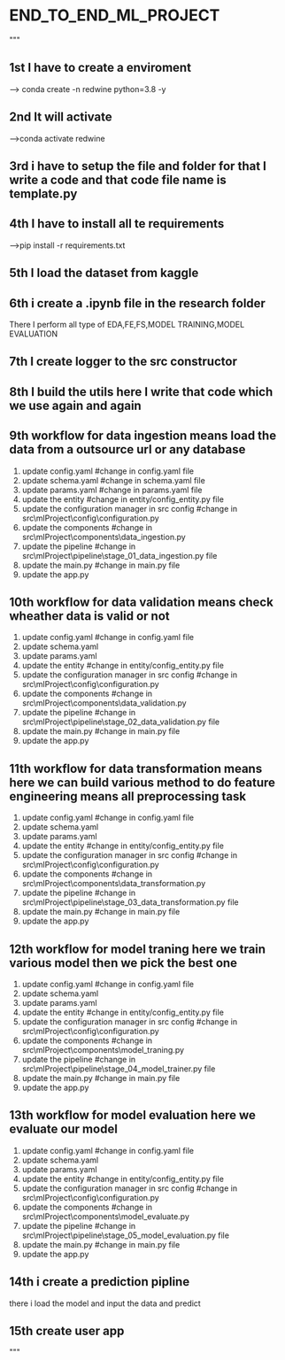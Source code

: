# END_TO_END_ML_PROJECT

"""

## 1st I have to create a enviroment 
--> conda create -n redwine python=3.8 -y


## 2nd It will activate 
-->conda activate redwine  

## 3rd i have to setup the file and folder for that I write a code and that code file name is template.py


## 4th  I have to install all te requirements 
-->pip install -r requirements.txt


## 5th I load the dataset from kaggle 

## 6th i create a .ipynb file in the research folder 
There I perform all type of EDA,FE,FS,MODEL TRAINING,MODEL EVALUATION

## 7th I create logger to the src constructor

## 8th I build the utils here I write that code which we use again and again


## 9th workflow for data ingestion means load the data from a outsource url or any database 
1. update config.yaml  #change in config.yaml file
2. update schema.yaml  #change in schema.yaml file
3. update params.yaml  #change in params.yaml file
4. update the entity   #change in entity/config_entity.py file
5. update the configuration manager in src config  #change in src\mlProject\config\configuration.py
6. update the components   #change in src\mlProject\components\data_ingestion.py
7. update the pipeline     #change in src\mlProject\pipeline\stage_01_data_ingestion.py file 
8. update the main.py      #change in main.py file
9. update the app.py

## 10th workflow for data validation means check wheather data is valid or not 
1. update config.yaml  #change in config.yaml file
2. update schema.yaml  
3. update params.yaml  
4. update the entity   #change in entity/config_entity.py file
5. update the configuration manager in src config  #change in src\mlProject\config\configuration.py 
6. update the components   #change in src\mlProject\components\data_validation.py
7. update the pipeline     #change in src\mlProject\pipeline\stage_02_data_validation.py file 
8. update the main.py      #change in main.py file
9. update the app.py


## 11th workflow for data transformation  means here we can build various method to do feature engineering means all preprocessing task 
1. update config.yaml  #change in config.yaml file
2. update schema.yaml  
3. update params.yaml  
4. update the entity   #change in entity/config_entity.py file
5. update the configuration manager in src config  #change in src\mlProject\config\configuration.py 
6. update the components   #change in src\mlProject\components\data_transformation.py
7. update the pipeline     #change in src\mlProject\pipeline\stage_03_data_transformation.py file 
8. update the main.py      #change in main.py file
9. update the app.py


## 12th workflow for model traning here we train various model then we pick the best one 
1. update config.yaml  #change in config.yaml file
2. update schema.yaml  
3. update params.yaml  
4. update the entity   #change in entity/config_entity.py file
5. update the configuration manager in src config  #change in src\mlProject\config\configuration.py 
6. update the components   #change in src\mlProject\components\model_traning.py
7. update the pipeline     #change in src\mlProject\pipeline\stage_04_model_trainer.py file 
8. update the main.py      #change in main.py file
9. update the app.py


## 13th workflow for model evaluation here we evaluate our model 
1. update config.yaml  #change in config.yaml file
2. update schema.yaml  
3. update params.yaml  
4. update the entity   #change in entity/config_entity.py file
5. update the configuration manager in src config  #change in src\mlProject\config\configuration.py 
6. update the components   #change in src\mlProject\components\model_evaluate.py
7. update the pipeline     #change in src\mlProject\pipeline\stage_05_model_evaluation.py file 
8. update the main.py      #change in main.py file
9. update the app.py



## 14th  i create a prediction pipline 
there i load the model and input the data and predict 


## 15th create user app 


"""